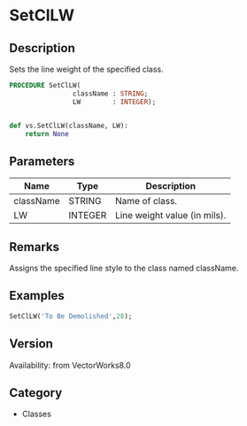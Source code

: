 # SetClLW

## Description
Sets the line weight of the specified class.

```pascal
PROCEDURE SetClLW(
				className : STRING;
				LW        : INTEGER);
```

```python

def vs.SetClLW(className, LW):
    return None
```

## Parameters
|Name|Type|Description|
|---|---|---|
|className|STRING|Name of class.|
|LW|INTEGER|Line weight value (in mils).|

## Remarks
Assigns the specified line style to the class named className.

## Examples
```pascal
SetClLW('To Be Demolished',28);
```

## Version
Availability: from VectorWorks8.0
## Category
* Classes

